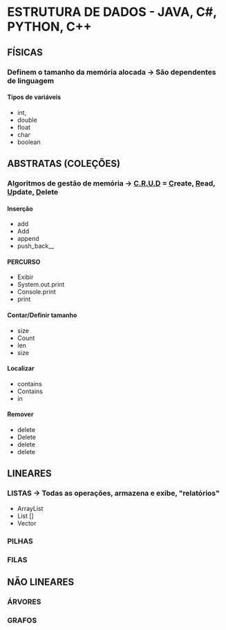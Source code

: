 # ESTRUTURA DE DADOS - JAVA, C#, PYTHON, C++

## FÍSICAS
### Definem o tamanho da memória alocada → São dependentes de linguagem
#### Tipos de variáveis
  * int,
  * double
  * float
  * char
  * boolean

## ABSTRATAS (COLEÇÕES)
  ### Algoritmos de gestão de memória → <ins>**C.R.U.D**</ins> = <ins>**C**</ins>reate, <ins>**R**</ins>ead, <ins>**U**</ins>pdate, <ins>**D**</ins>elete
  #### Inserção
  * add
  * Add
  * append
  * push_back__
    
  #### PERCURSO
  * Exibir
  * System.out.print
  * Console.print
  * print
    
  #### Contar/Definir tamanho
  * size
  * Count
  * len
  * size
    
  #### Localizar
  * contains
  * Contains
  * in
    
  #### Remover
  * delete
  * Delete
  * delete
  * delete

## LINEARES
 ### LISTAS → Todas as operações, armazena e exibe, "relatórios"
  * ArrayList
  * List []
  * Vector
   
 ### PILHAS
 ### FILAS

## NÃO LINEARES
 ### ÁRVORES
 ### GRAFOS
